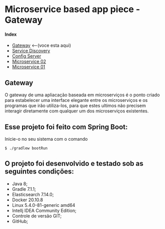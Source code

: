 # Microservice based app piece - Gateway

#### Index

* [Gateway](https://github.com/PedrosUsername/gateway) <--(voce esta aqui)
* [Service Discovery](https://github.com/PedrosUsername/service_discovery)
* [Config Server](https://github.com/PedrosUsername/config_server)
* [Microservice 02](https://github.com/PedrosUsername/microservice_02)
* [Microservice 01](https://github.com/PedrosUsername/microservice_01)

## Gateway

O gateway de uma apliacação baseada em microserviços é o ponto criado para estabelecer uma interface
elegante entre os microserviços e os programas que irão utiliza-los, para que estes ultimos não precisem
interagir diretamente com qualquer um dos microserviços existentes.

## Esse projeto foi feito com Spring Boot:

Inicie-o no seu sistema com o comando

```shell script
$ ./gradlew bootRun
```

## O projeto foi desenvolvido e testado sob as seguintes condições:

* Java 8;
* Gradle 7.1.1;
* Elasticsearch 7.14.0;
* Docker 20.10.8
* Linux 5.4.0-81-generic amd64
* Intellj IDEA Community Edition;
* Controle de versão GIT;
* GitHub;
